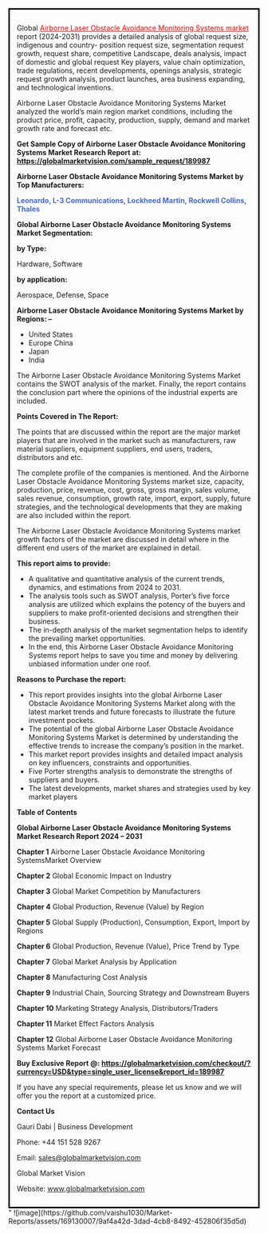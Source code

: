 <div style='border: 3px solid black; padding: 1em;'>

Global <a style='color: #ff0000;' href='https://globalmarketvision.com/reports/global-airborne-laser-obstacle-avoidance-monitoring-systems-market/189987'>Airborne Laser Obstacle Avoidance Monitoring Systems market</a> report (2024-2031) provides a detailed analysis of global request size, indigenous and country- position request size, segmentation request growth, request share, competitive Landscape, deals analysis, impact of domestic and global request Key players, value chain optimization, trade regulations, recent developments, openings analysis, strategic request growth analysis, product launches, area business expanding, and technological inventions.

Airborne Laser Obstacle Avoidance Monitoring Systems Market analyzed the world’s main region market conditions, including the product price, profit, capacity, production, supply, demand and market growth rate and forecast etc.

<strong>Get Sample Copy of Airborne Laser Obstacle Avoidance Monitoring Systems Market Research Report at: <a style='color: #ff0000;' href='https://globalmarketvision.com/sample_request/189987?utm_source=linkedinPulse&utm_medium=Vaishnvi&utm_campaign=Vaishnvi'><strong>https://globalmarketvision.com/sample_request/189987</strong></a></strong>

<strong>Airborne Laser Obstacle Avoidance Monitoring Systems Market by Top Manufacturers:</strong>

<strong style='color: #4169e1;'>Leonardo, L-3 Communications, Lockheed Martin, Rockwell Collins, Thales</strong>

<strong>Global Airborne Laser Obstacle Avoidance Monitoring Systems Market Segmentation:</strong>

<strong>by Type:</strong>

Hardware, Software

<strong>by application:</strong>

Aerospace, Defense, Space

<strong>Airborne Laser Obstacle Avoidance Monitoring Systems Market by Regions: –</strong>
<ul>
  <li>United States</li>
  <li>Europe China</li>
  <li>Japan</li>
  <li>India</li>
</ul>
The Airborne Laser Obstacle Avoidance Monitoring Systems Market contains the SWOT analysis of the market. Finally, the report contains the conclusion part where the opinions of the industrial experts are included.

<strong>Points Covered in The Report:</strong>

The points that are discussed within the report are the major market players that are involved in the market such as manufacturers, raw material suppliers, equipment suppliers, end users, traders, distributors and etc.

The complete profile of the companies is mentioned. And the Airborne Laser Obstacle Avoidance Monitoring Systems market size, capacity, production, price, revenue, cost, gross, gross margin, sales volume, sales revenue, consumption, growth rate, import, export, supply, future strategies, and the technological developments that they are making are also included within the report.

The Airborne Laser Obstacle Avoidance Monitoring Systems market growth factors of the market are discussed in detail where in the different end users of the market are explained in detail.

<strong>This report aims to provide:</strong>
<ul>
  <li>A qualitative and quantitative analysis of the current trends, dynamics, and estimations from 2024 to 2031.</li>
  <li>The analysis tools such as SWOT analysis, Porter’s five force analysis are utilized which explains the potency of the buyers and suppliers to make profit-oriented decisions and strengthen their business.</li>
  <li>The in-depth analysis of the market segmentation helps to identify the prevailing market opportunities.</li>
  <li>In the end, this Airborne Laser Obstacle Avoidance Monitoring Systems report helps to save you time and money by delivering unbiased information under one roof.</li>
</ul>
<strong>Reasons to Purchase the report:</strong>
<ul>
  <li>This report provides insights into the global Airborne Laser Obstacle Avoidance Monitoring Systems Market along with the latest market trends and future forecasts to illustrate the future investment pockets.</li>
  <li>The potential of the global Airborne Laser Obstacle Avoidance Monitoring Systems Market is determined by understanding the effective trends to increase the company’s position in the market.</li>
  <li>This market report provides insights and detailed impact analysis on key influencers, constraints and opportunities.</li>
  <li>Five Porter strengths analysis to demonstrate the strengths of suppliers and buyers.</li>
  <li>The latest developments, market shares and strategies used by key market players</li>
</ul>
<strong>Table of Contents</strong>

<strong>Global Airborne Laser Obstacle Avoidance Monitoring Systems Market Research Report 2024 – 2031</strong>

<strong>Chapter 1</strong> Airborne Laser Obstacle Avoidance Monitoring SystemsMarket Overview

<strong>Chapter 2</strong> Global Economic Impact on Industry

<strong>Chapter 3</strong> Global Market Competition by Manufacturers

<strong>Chapter 4</strong> Global Production, Revenue (Value) by Region

<strong>Chapter 5</strong> Global Supply (Production), Consumption, Export, Import by Regions

<strong>Chapter 6</strong> Global Production, Revenue (Value), Price Trend by Type

<strong>Chapter 7</strong> Global Market Analysis by Application

<strong>Chapter 8</strong> Manufacturing Cost Analysis

<strong>Chapter 9</strong> Industrial Chain, Sourcing Strategy and Downstream Buyers

<strong>Chapter 10</strong> Marketing Strategy Analysis, Distributors/Traders

<strong>Chapter 11</strong> Market Effect Factors Analysis

<strong>Chapter 12</strong> Global Airborne Laser Obstacle Avoidance Monitoring Systems Market Forecast

<strong>Buy Exclusive Report @: <strong><a style='color: #ff0000;' href='https://globalmarketvision.com/checkout/?currency=USD&type=single_user_license&report_id=189987?utm_source=linkedinPulse&utm_medium=Vaishnvi&utm_campaign=Vaishnvi'>https://globalmarketvision.com/checkout/?currency=USD&type=single_user_license&report_id=189987</a></strong>
</strong>

If you have any special requirements, please let us know and we will offer you the report at a customized price.

<strong>Contact Us</strong>

Gauri Dabi | Business Development

Phone: +44 151 528 9267

Email: <a href='mailto:sales@globalmarketvision.com'>sales@globalmarketvision.com</a>

Global Market Vision

Website: <a href='http://www.globalmarketvision.com/'>www.globalmarketvision.com</a>

</div>"
![image](https://github.com/vaishu1030/Market-Reports/assets/169130007/9af4a42d-3dad-4cb8-8492-452806f35d5d)
